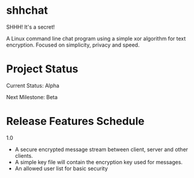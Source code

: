 shhchat
=======

SHHH! It's a secret!

A Linux command line chat program using a simple xor algorithm for text encryption. Focused on simplicity, privacy and speed.


Project Status
==============
Current Status: Alpha

Next Milestone: Beta


Release Features Schedule
=========================

1.0

* A secure encrypted message stream between client, server and other clients.
* A simple key file will contain the encryption key used for messages.
* An allowed user list for basic security

